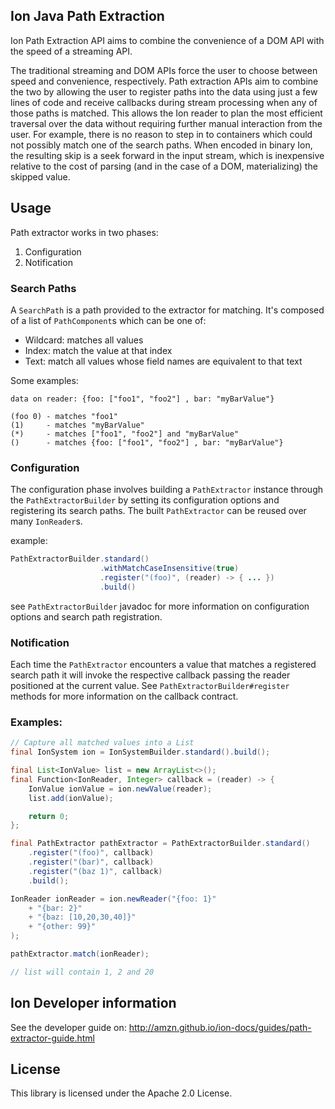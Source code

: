## Ion Java Path Extraction

Ion Path Extraction API aims to combine the convenience of a DOM API with the speed of a streaming API.

The traditional streaming and DOM APIs force the user to choose between speed and convenience, respectively. 
Path extraction APIs aim to combine the two by allowing the user to register paths into the data using just a 
few lines of code and receive callbacks during stream processing when any of those paths is matched. This allows 
the Ion reader to plan the most efficient traversal over the data without requiring further manual interaction 
from the user. For example, there is no reason to step in to containers which could not possibly match one of 
the search paths. When encoded in binary Ion, the resulting skip is a seek forward in the input stream, which 
is inexpensive relative to the cost of parsing (and in the case of a DOM, materializing) the skipped value.

## Usage 
Path extractor works in two phases: 
1. Configuration 
2. Notification  

### Search Paths
A `SearchPath` is a path provided to the extractor for matching. It's composed of a list of `PathComponent`s 
which can be one of: 
* Wildcard: matches all values
* Index: match the value at that index 
* Text: match all values whose field names are equivalent to that text

Some examples: 
```
data on reader: {foo: ["foo1", "foo2"] , bar: "myBarValue"}

(foo 0) - matches "foo1"
(1)     - matches "myBarValue"
(*)     - matches ["foo1", "foo2"] and "myBarValue"
()      - matches {foo: ["foo1", "foo2"] , bar: "myBarValue"}
```

### Configuration  
The configuration phase involves building a `PathExtractor` instance through the `PathExtractorBuilder` by setting its 
configuration options and registering its search paths. The built `PathExtractor` can be reused over many `IonReader`s.

example: 

```java 
PathExtractorBuilder.standard()
                    .withMatchCaseInsensitive(true) 
                    .register("(foo)", (reader) -> { ... })
                    .build()
``` 

see `PathExtractorBuilder` javadoc for more information on configuration options and search path registration. 

### Notification  
Each time the `PathExtractor` encounters a value that matches a registered search path it will invoke the respective 
callback passing the reader positioned at the current value. See `PathExtractorBuilder#register` methods for more 
information on the callback contract.

### Examples: 

```java
// Capture all matched values into a List
final IonSystem ion = IonSystemBuilder.standard().build();

final List<IonValue> list = new ArrayList<>();
final Function<IonReader, Integer> callback = (reader) -> {
    IonValue ionValue = ion.newValue(reader);
    list.add(ionValue);

    return 0;
};

final PathExtractor pathExtractor = PathExtractorBuilder.standard()
    .register("(foo)", callback)
    .register("(bar)", callback)
    .register("(baz 1)", callback)
    .build();

IonReader ionReader = ion.newReader("{foo: 1}"
    + "{bar: 2}"
    + "{baz: [10,20,30,40]}"
    + "{other: 99}"
);

pathExtractor.match(ionReader);

// list will contain 1, 2 and 20
```

## Ion Developer information
See the developer guide on: http://amzn.github.io/ion-docs/guides/path-extractor-guide.html

## License

This library is licensed under the Apache 2.0 License. 
